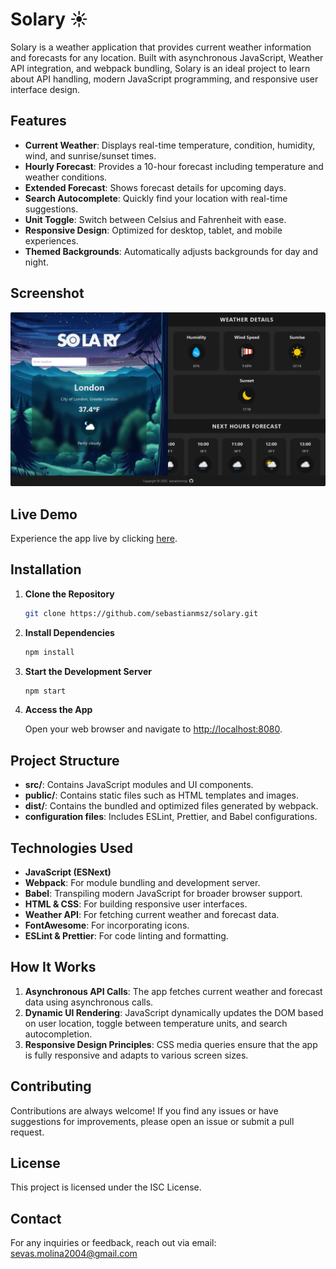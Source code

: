 # Solary ☀️

Solary is a weather application that provides current weather information and forecasts for any location. Built with asynchronous JavaScript, Weather API integration, and webpack bundling, Solary is an ideal project to learn about API handling, modern JavaScript programming, and responsive user interface design.

## Features

- **Current Weather**: Displays real-time temperature, condition, humidity, wind, and sunrise/sunset times.
- **Hourly Forecast**: Provides a 10-hour forecast including temperature and weather conditions.
- **Extended Forecast**: Shows forecast details for upcoming days.
- **Search Autocomplete**: Quickly find your location with real-time suggestions.
- **Unit Toggle**: Switch between Celsius and Fahrenheit with ease.
- **Responsive Design**: Optimized for desktop, tablet, and mobile experiences.
- **Themed Backgrounds**: Automatically adjusts backgrounds for day and night.

## Screenshot

![screenshot](screenshot.webp)

## Live Demo

Experience the app live by clicking [here](https://sebastianmsz.github.io/solary).

## Installation

1. **Clone the Repository**

    ```bash
    git clone https://github.com/sebastianmsz/solary.git
    ```

2. **Install Dependencies**

    ```bash
    npm install
    ```

3. **Start the Development Server**

    ```bash
    npm start
    ```

4. **Access the App**

   Open your web browser and navigate to [http://localhost:8080](http://localhost:8080).

## Project Structure

- **src/**: Contains JavaScript modules and UI components.
- **public/**: Contains static files such as HTML templates and images.
- **dist/**: Contains the bundled and optimized files generated by webpack.
- **configuration files**: Includes ESLint, Prettier, and Babel configurations.

## Technologies Used

- **JavaScript (ESNext)**
- **Webpack**: For module bundling and development server.
- **Babel**: Transpiling modern JavaScript for broader browser support.
- **HTML & CSS**: For building responsive user interfaces.
- **Weather API**: For fetching current weather and forecast data.
- **FontAwesome**: For incorporating icons.
- **ESLint & Prettier**: For code linting and formatting.

## How It Works

1. **Asynchronous API Calls**: The app fetches current weather and forecast data using asynchronous calls.
2. **Dynamic UI Rendering**: JavaScript dynamically updates the DOM based on user location, toggle between temperature units, and search autocompletion.
3. **Responsive Design Principles**: CSS media queries ensure that the app is fully responsive and adapts to various screen sizes.

## Contributing

Contributions are always welcome! If you find any issues or have suggestions for improvements, please open an issue or submit a pull request.

## License

This project is licensed under the ISC License.

## Contact

For any inquiries or feedback, reach out via email: [sevas.molina2004@gmail.com](mailto:sevas.molina2004@gmail.com)
